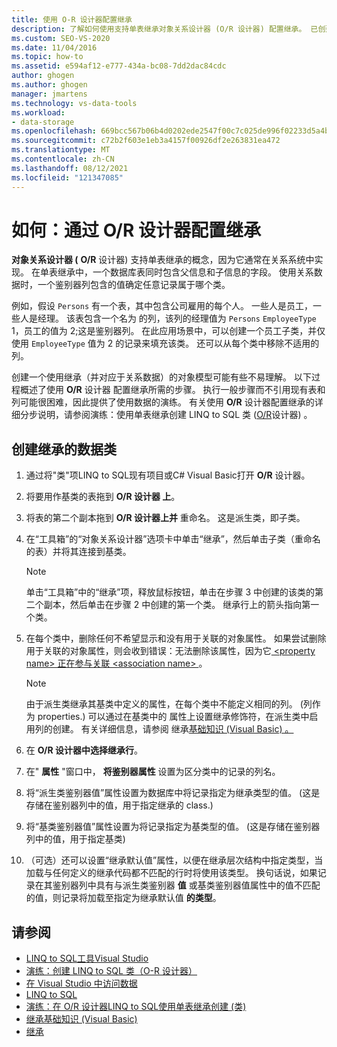 ```yaml
---
title: 使用 O-R 设计器配置继承
description: 了解如何使用支持单表继承对象关系设计器 (O/R 设计器) 配置继承。 已创建继承的数据类。
ms.custom: SEO-VS-2020
ms.date: 11/04/2016
ms.topic: how-to
ms.assetid: e594af12-e777-434a-bc08-7dd2dac84cdc
author: ghogen
ms.author: ghogen
manager: jmartens
ms.technology: vs-data-tools
ms.workload:
- data-storage
ms.openlocfilehash: 669bcc567b06b4d0202ede2547f00c7c025de996f02233d5a4bd1603501d1f27
ms.sourcegitcommit: c72b2f603e1eb3a4157f00926df2e263831ea472
ms.translationtype: MT
ms.contentlocale: zh-CN
ms.lasthandoff: 08/12/2021
ms.locfileid: "121347085"
---
```

# <a name="how-to-configure-inheritance-by-using-the-or-designer"></a>如何：通过 O/R 设计器配置继承
**对象关系设计器 (** **O/R** 设计器) 支持单表继承的概念，因为它通常在关系系统中实现。 在单表继承中，一个数据库表同时包含父信息和子信息的字段。 使用关系数据时，一个鉴别器列包含的值确定任意记录属于哪个类。

例如，假设 `Persons` 有一个表，其中包含公司雇用的每个人。 一些人是员工，一些人是经理。 该表包含一个名为 的列，该列的经理值为 `Persons` `EmployeeType` 1，员工的值为 2;这是鉴别器列。 在此应用场景中，可以创建一个员工子类，并仅使用 `EmployeeType` 值为 2 的记录来填充该类。 还可以从每个类中移除不适用的列。

创建一个使用继承（并对应于关系数据）的对象模型可能有些不易理解。 以下过程概述了使用 **O/R** 设计器 配置继承所需的步骤。 执行一般步骤而不引用现有表和列可能很困难，因此提供了使用数据的演练。 有关使用 **O/R** 设计器配置继承的详细分步说明，请参阅演练：使用单表继承创建 LINQ to SQL 类 ([O/R](../data-tools/walkthrough-creating-linq-to-sql-classes-by-using-single-table-inheritance-o-r-designer.md)设计器) 。

## <a name="to-create-inherited-data-classes"></a>创建继承的数据类

1. 通过将"类"项LINQ to SQL现有项目或C# Visual Basic打开 **O/R** 设计器。

2. 将要用作基类的表拖到 **O/R 设计器 上**。

3. 将表的第二个副本拖到 **O/R 设计器上并** 重命名。 这是派生类，即子类。

4. 在“工具箱”的“对象关系设计器”选项卡中单击“继承”，然后单击子类（重命名的表）并将其连接到基类。

    > [!NOTE]
    > 单击“工具箱”中的“继承”项，释放鼠标按钮，单击在步骤 3 中创建的该类的第二个副本，然后单击在步骤 2 中创建的第一个类。 继承行上的箭头指向第一个类。

5. 在每个类中，删除任何不希望显示和没有用于关联的对象属性。 如果尝试删除用于关联的对象属性，则会收到错误：无法删除该属性，因为它[ \<property name> 正在参与关联 \<association name> ](../data-tools/the-property-property-name-cannot-be-deleted-because-it-is-participating-in-the-association-association-name.md)。

    > [!NOTE]
    > 由于派生类继承其基类中定义的属性，在每个类中不能定义相同的列。  (列作为 properties.) 可以通过在基类中的 属性上设置继承修饰符，在派生类中启用列的创建。 有关详细信息，请参阅 继承[基础知识 (Visual Basic) 。 ](/dotnet/visual-basic/programming-guide/language-features/objects-and-classes/inheritance-basics)

6. 在 **O/R 设计器中选择继承行**。

7. 在" **属性** "窗口中， **将鉴别器属性** 设置为区分类中的记录的列名。

8. 将“派生类鉴别器值”属性设置为数据库中将记录指定为继承类型的值。  (这是存储在鉴别器列中的值，用于指定继承的 class.) 

9. 将“基类鉴别器值”属性设置为将记录指定为基类型的值。  (这是存储在鉴别器列中的值，用于指定基类) 

10. （可选）还可以设置“继承默认值”属性，以便在继承层次结构中指定类型，当加载与任何定义的继承代码都不匹配的行时将使用该类型。 换句话说，如果记录在其鉴别器列中具有与派生类鉴别器 **值** 或基类鉴别器值属性中的值不匹配的值，则记录将加载至指定为继承默认值 **的类型**。

## <a name="see-also"></a>请参阅

- [LINQ to SQL工具Visual Studio](../data-tools/linq-to-sql-tools-in-visual-studio2.md)
- [演练：创建 LINQ to SQL 类（O-R 设计器）](how-to-create-linq-to-sql-classes-mapped-to-tables-and-views-o-r-designer.md)
- [在 Visual Studio 中访问数据](../data-tools/accessing-data-in-visual-studio.md)
- [LINQ to SQL](/dotnet/framework/data/adonet/sql/linq/index)
- [演练：在 O/R 设计器LINQ to SQL使用单表继承创建 (类) ](../data-tools/walkthrough-creating-linq-to-sql-classes-by-using-single-table-inheritance-o-r-designer.md)
- [继承基础知识 (Visual Basic) ](/dotnet/visual-basic/programming-guide/language-features/objects-and-classes/inheritance-basics)
- [继承](/dotnet/csharp/programming-guide/classes-and-structs/inheritance)
